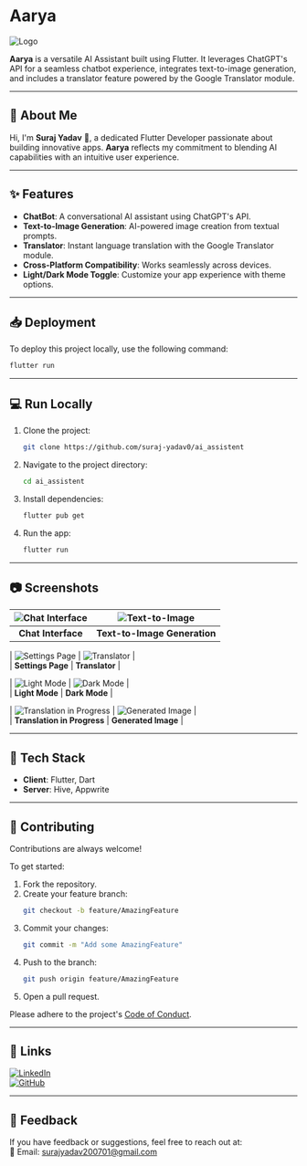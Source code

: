 

# Aarya  

![Logo](https://github.com/suraj-yadav0/ai_assistent/assets/90672206/7d39c27a-a01f-4e15-8b70-f3e7487292da)  

**Aarya** is a versatile AI Assistant built using Flutter. It leverages ChatGPT's API for a seamless chatbot experience, integrates text-to-image generation, and includes a translator feature powered by the Google Translator module.  

---

## 🚀 About Me  

Hi, I'm **Suraj Yadav** 👋, a dedicated Flutter Developer passionate about building innovative apps. **Aarya** reflects my commitment to blending AI capabilities with an intuitive user experience.  

---

## ✨ Features  

- **ChatBot**: A conversational AI assistant using ChatGPT's API.  
- **Text-to-Image Generation**: AI-powered image creation from textual prompts.  
- **Translator**: Instant language translation with the Google Translator module.  
- **Cross-Platform Compatibility**: Works seamlessly across devices.  
- **Light/Dark Mode Toggle**: Customize your app experience with theme options.  

---

## 📥 Deployment  

To deploy this project locally, use the following command:  

```bash  
flutter run  
```  

---

## 💻 Run Locally  

1. Clone the project:  
   ```bash  
   git clone https://github.com/suraj-yadav0/ai_assistent  
   ```  

2. Navigate to the project directory:  
   ```bash  
   cd ai_assistent  
   ```  

3. Install dependencies:  
   ```bash  
   flutter pub get  
   ```  

4. Run the app:  
   ```bash  
   flutter run  
   ```  

---

## 📷 Screenshots  

| ![Chat Interface](https://github.com/suraj-yadav0/ai_assistent/assets/90672206/0c08365b-8a04-479f-9c4e-55b1303e7f4c) | ![Text-to-Image](https://github.com/suraj-yadav0/ai_assistent/assets/90672206/0e1d4794-9b77-4e95-accf-64cba184a557) |  
|:---:|:---:|  
| **Chat Interface** | **Text-to-Image Generation** |  

| ![Settings Page](https://github.com/suraj-yadav0/ai_assistent/assets/90672206/e92f8435-48a4-4398-b10f-bf7309a379b7) | ![Translator](https://github.com/suraj-yadav0/ai_assistent/assets/90672206/2ec45b9c-3f61-4297-9a2a-b75309b0b891) |  
| **Settings Page** | **Translator** |  

| ![Light Mode](https://github.com/suraj-yadav0/ai_assistent/assets/90672206/d6d52c50-5650-4dad-bf94-7f119fcfdb70) | ![Dark Mode](https://github.com/suraj-yadav0/ai_assistent/assets/90672206/66c2028f-9853-4458-81ac-2cca1e50ab33) |  
| **Light Mode** | **Dark Mode** |  

| ![Translation in Progress](https://github.com/suraj-yadav0/ai_assistent/assets/90672206/ed3b6c5a-5dc9-4242-a110-dfb28b17a1e7) | ![Generated Image](https://github.com/suraj-yadav0/ai_assistent/assets/90672206/c2ec17c7-6c4b-46e1-a7a1-29fc6bf473d8) |  
| **Translation in Progress** | **Generated Image** |  

---

## 🧰 Tech Stack  

- **Client**: Flutter, Dart  
- **Server**: Hive, Appwrite  

---

## 🤝 Contributing  

Contributions are always welcome!  

To get started:  

1. Fork the repository.  
2. Create your feature branch:  
   ```bash  
   git checkout -b feature/AmazingFeature  
   ```  
3. Commit your changes:  
   ```bash  
   git commit -m "Add some AmazingFeature"  
   ```  
4. Push to the branch:  
   ```bash  
   git push origin feature/AmazingFeature  
   ```  
5. Open a pull request.  

Please adhere to the project's [Code of Conduct](./CODE_OF_CONDUCT.md).  

---

## 🔗 Links  

[![LinkedIn](https://img.shields.io/badge/LinkedIn-0A66C2?style=for-the-badge&logo=linkedin&logoColor=white)](https://www.linkedin.com/in/suraj-yadav-a63b3b220/)  
[![GitHub](https://img.shields.io/badge/GitHub-181717?style=for-the-badge&logo=github&logoColor=white)](https://github.com/suraj-yadav0)  

---

## 💬 Feedback  

If you have feedback or suggestions, feel free to reach out at:  
📧 Email: surajyadav200701@gmail.com  
